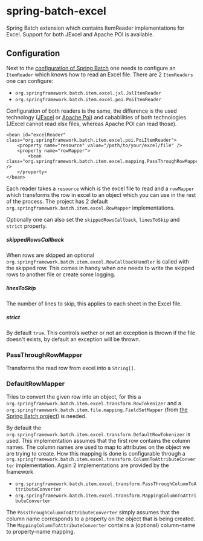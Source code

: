# spring-batch-excel

Spring Batch extension which contains ItemReader implementations for Excel. Support for both JExcel and Apache POI is available.

## Configuration

Next to the [configuration of Spring Batch](http://docs.spring.io/spring-batch/2.2.x/reference/html/configureJob.html) one needs to configure an `ItemReader` which knows how to read an Excel file. 
There are 2 `ItemReaders` one can configure:

- `org.springframework.batch.item.excel.jxl.JxlItemReader`
- `org.springframework.batch.item.excel.poi.PoiItemReader`

Configuration of both readers is the same, the difference is the used technology ([JExcel](http://jexcelapi.sourceforge.net) or [Apache Poi](http://poi.apache.org)) and cababilities of both technologies (JExcel cannot read xlsx files, whereas Apache POI can read those).

    <bean id="excelReader" class="org.springframework.batch.item.excel.poi.PoiItemReader">
        <property name="resource" value="/path/to/your/excel/file" />
        <property name="rowMapper">
            <bean class="org.springframework.batch.item.excel.mapping.PassThroughRowMapper" />
        </property>
    </bean>

Each reader takes a `resource` which is the excel file to read and a `rowMapper` which transforms the row in excel to an object which you can use in the rest of the process. 
The project has 2 default `org.springframework.batch.item.excel.RowMapper` implementations.

Optionally one can also set the `skippedRowsCallback`, `linesToSkip` and `strict` property.

##### skippedRowsCallback
When rows are skipped an optional `org.springframework.batch.item.excel.RowCallbackHandler` is called with the skipped row. This comes in handy when one needs to write the skipped rows to another file or create some logging.

##### linesToSkip
The number of lines to skip, this applies to each sheet in the Excel file.

##### strict
By default `true`. This controls wether or not an exception is thrown if the file doesn't exists, by default an exception will be thrown.

### PassThroughRowMapper
Transforms the read row from excel into a `String[]`.

### DefaultRowMapper
Tries to convert the given row into an object, for this a `org.springframework.batch.item.excel.transform.RowTokenizer` and a `org.springframework.batch.item.file.mapping.FieldSetMapper` (from [the Spring Batch project](http://docs.spring.io/spring-batch/2.2.x/reference/html/readersAndWriters.html#fieldSetMapper)) is needed.

By default the `org.springframework.batch.item.excel.transform.DefaultRowTokenizer` is used. This implementation assumes that the first row contains the column names. The column names are used to map to attributes on the object we are trying to create. How this mapping is done is configurable through a `org.springframework.batch.item.excel.transform.ColumnToAttributeConverter` implementation. 
Again 2 implementations are provided by the framework

- `org.springframework.batch.item.excel.transform.PassThroughColumnToAttributeConverter`
- `org.springframework.batch.item.excel.transform.MappingColumnToAttributeConverter`

The `PassThroughColumnToAttributeConverter` simply assumes that the column name corresponds to a property on the object that is being created. 
The `MappingColumnToAttributeConverter` contains a (optional) column-name to property-name mapping.
